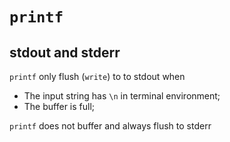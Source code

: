 # `printf`

## stdout and stderr

`printf` only flush (`write`) to to stdout when
- The input string has `\n` in terminal environment;
- The buffer is full;

`printf` does not buffer and always flush to stderr